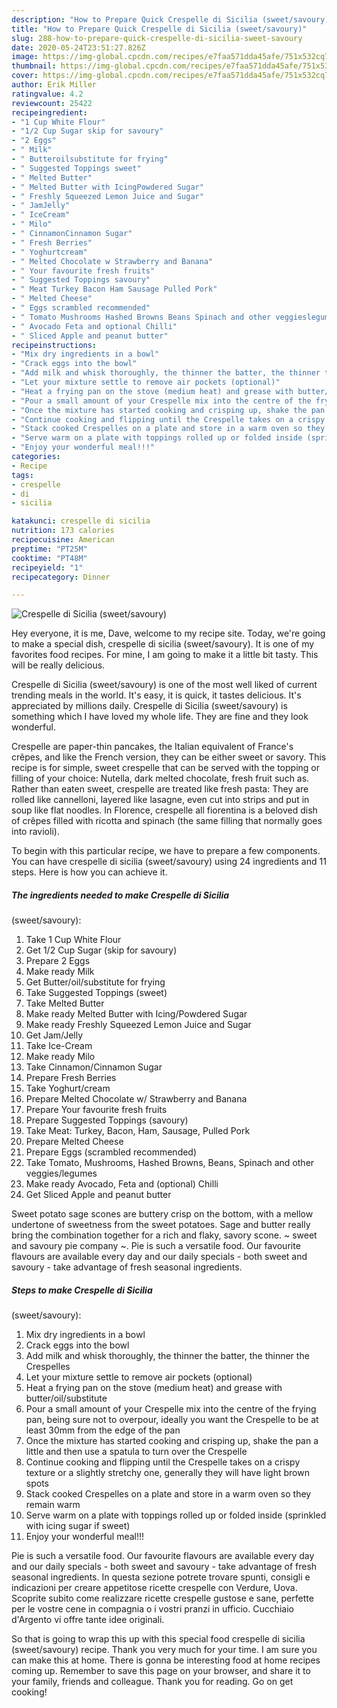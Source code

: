 ```yaml
---
description: "How to Prepare Quick Crespelle di Sicilia (sweet/savoury)"
title: "How to Prepare Quick Crespelle di Sicilia (sweet/savoury)"
slug: 288-how-to-prepare-quick-crespelle-di-sicilia-sweet-savoury
date: 2020-05-24T23:51:27.826Z
image: https://img-global.cpcdn.com/recipes/e7faa571dda45afe/751x532cq70/crespelle-di-sicilia-sweetsavoury-recipe-main-photo.jpg
thumbnail: https://img-global.cpcdn.com/recipes/e7faa571dda45afe/751x532cq70/crespelle-di-sicilia-sweetsavoury-recipe-main-photo.jpg
cover: https://img-global.cpcdn.com/recipes/e7faa571dda45afe/751x532cq70/crespelle-di-sicilia-sweetsavoury-recipe-main-photo.jpg
author: Erik Miller
ratingvalue: 4.2
reviewcount: 25422
recipeingredient:
- "1 Cup White Flour"
- "1/2 Cup Sugar skip for savoury"
- "2 Eggs"
- " Milk"
- " Butteroilsubstitute for frying"
- " Suggested Toppings sweet"
- " Melted Butter"
- " Melted Butter with IcingPowdered Sugar"
- " Freshly Squeezed Lemon Juice and Sugar"
- " JamJelly"
- " IceCream"
- " Milo"
- " CinnamonCinnamon Sugar"
- " Fresh Berries"
- " Yoghurtcream"
- " Melted Chocolate w Strawberry and Banana"
- " Your favourite fresh fruits"
- " Suggested Toppings savoury"
- " Meat Turkey Bacon Ham Sausage Pulled Pork"
- " Melted Cheese"
- " Eggs scrambled recommended"
- " Tomato Mushrooms Hashed Browns Beans Spinach and other veggieslegumes"
- " Avocado Feta and optional Chilli"
- " Sliced Apple and peanut butter"
recipeinstructions:
- "Mix dry ingredients in a bowl"
- "Crack eggs into the bowl"
- "Add milk and whisk thoroughly, the thinner the batter, the thinner the Crespelles"
- "Let your mixture settle to remove air pockets (optional)"
- "Heat a frying pan on the stove (medium heat) and grease with butter/oil/substitute"
- "Pour a small amount of your Crespelle mix into the centre of the frying pan, being sure not to overpour, ideally you want the Crespelle to be at least 30mm from the edge of the pan"
- "Once the mixture has started cooking and crisping up, shake the pan a little and then use a spatula to turn over the Crespelle"
- "Continue cooking and flipping until the Crespelle takes on a crispy texture or a slightly stretchy one, generally they will have light brown spots"
- "Stack cooked Crespelles on a plate and store in a warm oven so they remain warm"
- "Serve warm on a plate with toppings rolled up or folded inside (sprinkled with icing sugar if sweet)"
- "Enjoy your wonderful meal!!!"
categories:
- Recipe
tags:
- crespelle
- di
- sicilia

katakunci: crespelle di sicilia 
nutrition: 173 calories
recipecuisine: American
preptime: "PT25M"
cooktime: "PT48M"
recipeyield: "1"
recipecategory: Dinner

---
```



![Crespelle di Sicilia
(sweet/savoury)](https://img-global.cpcdn.com/recipes/e7faa571dda45afe/751x532cq70/crespelle-di-sicilia-sweetsavoury-recipe-main-photo.jpg)

Hey everyone, it is me, Dave, welcome to my recipe site. Today, we're going to make a special dish, crespelle di sicilia
(sweet/savoury). It is one of my favorites food recipes. For mine, I am going to make it a little bit tasty. This will be really delicious.

Crespelle di Sicilia
(sweet/savoury) is one of the most well liked of current trending meals in the world. It's easy, it is quick, it tastes delicious. It's appreciated by millions daily. Crespelle di Sicilia
(sweet/savoury) is something which I have loved my whole life. They are fine and they look wonderful.

Crespelle are paper-thin pancakes, the Italian equivalent of France&#39;s crêpes, and like the French version, they can be either sweet or savory. This recipe is for simple, sweet crespelle that can be served with the topping or filling of your choice: Nutella, dark melted chocolate, fresh fruit such as. Rather than eaten sweet, crespelle are treated like fresh pasta: They are rolled like cannelloni, layered like lasagne, even cut into strips and put in soup like flat noodles. In Florence, crespelle all fiorentina is a beloved dish of crêpes filled with ricotta and spinach (the same filling that normally goes into ravioli).


To begin with this particular recipe, we have to prepare a few components. You can have crespelle di sicilia
(sweet/savoury) using 24 ingredients and 11 steps. Here is how you can achieve it.

<!--inarticleads1-->

##### The ingredients needed to make Crespelle di Sicilia
(sweet/savoury):

1. Take 1 Cup White Flour
1. Get 1/2 Cup Sugar (skip for savoury)
1. Prepare 2 Eggs
1. Make ready  Milk
1. Get  Butter/oil/substitute for frying
1. Take  Suggested Toppings (sweet)
1. Take  Melted Butter
1. Make ready  Melted Butter with Icing/Powdered Sugar
1. Make ready  Freshly Squeezed Lemon Juice and Sugar
1. Get  Jam/Jelly
1. Take  Ice-Cream
1. Make ready  Milo
1. Take  Cinnamon/Cinnamon Sugar
1. Prepare  Fresh Berries
1. Take  Yoghurt/cream
1. Prepare  Melted Chocolate w/ Strawberry and Banana
1. Prepare  Your favourite fresh fruits
1. Prepare  Suggested Toppings (savoury)
1. Take  Meat: Turkey, Bacon, Ham, Sausage, Pulled Pork
1. Prepare  Melted Cheese
1. Prepare  Eggs (scrambled recommended)
1. Take  Tomato, Mushrooms, Hashed Browns, Beans, Spinach and other veggies/legumes
1. Make ready  Avocado, Feta and (optional) Chilli
1. Get  Sliced Apple and peanut butter


Sweet potato sage scones are buttery crisp on the bottom, with a mellow undertone of sweetness from the sweet potatoes. Sage and butter really bring the combination together for a rich and flaky, savory scone. ~ sweet and savoury pie company ~. Pie is such a versatile food. Our favourite flavours are available every day and our daily specials - both sweet and savoury - take advantage of fresh seasonal ingredients. 

<!--inarticleads2-->

##### Steps to make Crespelle di Sicilia
(sweet/savoury):

1. Mix dry ingredients in a bowl
1. Crack eggs into the bowl
1. Add milk and whisk thoroughly, the thinner the batter, the thinner the Crespelles
1. Let your mixture settle to remove air pockets (optional)
1. Heat a frying pan on the stove (medium heat) and grease with butter/oil/substitute
1. Pour a small amount of your Crespelle mix into the centre of the frying pan, being sure not to overpour, ideally you want the Crespelle to be at least 30mm from the edge of the pan
1. Once the mixture has started cooking and crisping up, shake the pan a little and then use a spatula to turn over the Crespelle
1. Continue cooking and flipping until the Crespelle takes on a crispy texture or a slightly stretchy one, generally they will have light brown spots
1. Stack cooked Crespelles on a plate and store in a warm oven so they remain warm
1. Serve warm on a plate with toppings rolled up or folded inside (sprinkled with icing sugar if sweet)
1. Enjoy your wonderful meal!!!


Pie is such a versatile food. Our favourite flavours are available every day and our daily specials - both sweet and savoury - take advantage of fresh seasonal ingredients. In questa sezione potrete trovare spunti, consigli e indicazioni per creare appetitose ricette crespelle con Verdure, Uova. Scoprite subito come realizzare ricette crespelle gustose e sane, perfette per le vostre cene in compagnia o i vostri pranzi in ufficio. Cucchiaio d&#39;Argento vi offre tante idee originali. 

So that is going to wrap this up with this special food crespelle di sicilia
(sweet/savoury) recipe. Thank you very much for your time. I am sure you can make this at home. There is gonna be interesting food at home recipes coming up. Remember to save this page on your browser, and share it to your family, friends and colleague. Thank you for reading. Go on get cooking!
